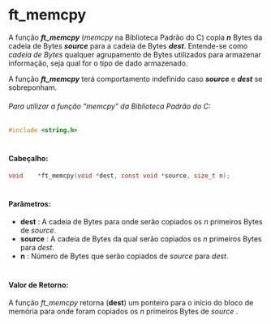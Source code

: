 # ft_memcpy

A função __*ft_memcpy*__ (_memcpy_ na Biblioteca Padrão do C) copia __*n*__ Bytes da cadeia de Bytes __*source*__ para a cadeia de Bytes __*dest*__. Entende-se como _cadeia de Bytes_ qualquer agrupamento de Bytes utilizados para armazenar informação, seja qual for o tipo de dado armazenado.

A função __*ft_memcpy*__ terá comportamento indefinido caso __*source*__ e __*dest*__ se sobreponham.

###### Para utilizar a função "_memcpy_" da Biblioteca Padrão do C:
~~~c
#include <string.h>
~~~

#
#### Cabeçalho:
~~~c
void	*ft_memcpy(void *dest, const void *source, size_t n);
~~~

#
#### Parâmetros:
* **dest** : A cadeia de Bytes para onde serão copiados os _n_ primeiros Bytes de _source_.
* **source** : A cadeia de Bytes da qual serão copiados os _n_ primeiros Bytes para _dest_.
* **n** : Número de Bytes que serão copiados de _source_ para _dest_.

#
#### Valor de Retorno:
A função *ft_memcpy* retorna (__dest__) um ponteiro para o início do bloco de memória para onde foram copiados os _n_ primeiros Bytes de _source_ .
